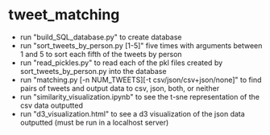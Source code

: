 # tweet_matching
- run "build_SQL_database.py" to create database
- run "sort_tweets_by_person.py [1-5]" five times with arguments between 1 and 5 to sort each fifth of the tweets by person
- run "read_pickles.py" to read each of the pkl files created by sort_tweets_by_person.py into the database
- run "matching.py [-n NUM_TWEETS][-t csv/json/csv+json/none]" to find pairs of tweets and output data to csv, json, both, or neither 
- run "similarity_visualization.ipynb" to see the t-sne representation of the csv data outputted
- run "d3_visualization.html" to see a d3 visualization of the json data outputted (must be run in a localhost server)
